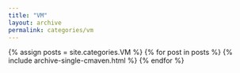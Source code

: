 ```yaml
---
title: "VM"
layout: archive
permalink: categories/vm
---
```


{% assign posts = site.categories.VM %}
{% for post in posts %}
{% include archive-single-cmaven.html %}
{% endfor %}

